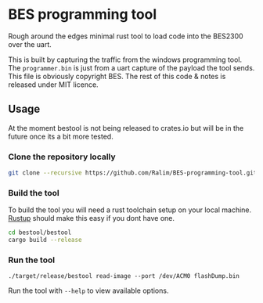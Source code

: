 # BES programming tool

Rough around the edges minimal rust tool to load code into the BES2300 over the uart.

This is built by capturing the traffic from the windows programming tool.
The `programmer.bin` is just from a uart capture of the payload the tool sends.
This file is obviously copyright BES.
The rest of this code & notes is released under MIT licence.

## Usage

At the moment bestool is not being released to crates.io but will be in the future once its a bit more tested.

### Clone the repository locally

```bash
git clone --recursive https://github.com/Ralim/BES-programming-tool.git
```

### Build the tool

To build the tool you will need a rust toolchain setup on your local machine.
[Rustup](https://rustup.rs/) should make this easy if you dont have one.

```bash
cd bestool/bestool
cargo build --release
```

### Run the tool

```
./target/release/bestool read-image --port /dev/ACM0 flashDump.bin
```

Run the tool with `--help` to view available options.

